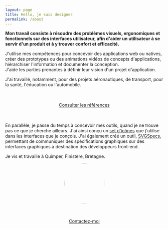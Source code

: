 ```yaml
---
layout: page
title: Hello, je suis designer 
permalink: /about
---
```


**Mon travail consiste à résoudre des problèmes visuels, ergonomiques et fonctionnels sur des interfaces utilisateur, afin d'aider un utilisateur à se servir d'un produit et à y trouver confort et efficacité.**

J'utilise mes compétences pour concevoir des applications web ou natives, créer des prototypes ou des animations vidéos de concepts d'applications, hiérarchiser l'information et documenter la conception.<br/>
J'aide les parties prenantes à définir leur vision d'un projet d'application.

J'ai travaillé, notamment, pour des projets aéronautiques, de transport, pour la santé, l'éducation ou l'automobile.

<div style="width:100%; text-align:center; margin:3rem 0;">
<a type="button" class="btn btn-outline-primary" href="/references">Consulter les références</a>
</div>

En parallèle, je passe du temps à concevoir mes outils, quand je ne trouve pas ce que je cherche ailleurs. J'ai ainsi conçu un [set d'icônes](http://platform.thomasguesnon.net/pajeweic/) que j'utilise dans les interfaces que je conçois. J'ai également créé un outil, [SVGSpecs](https://framagit.org/patjennings/svg-specifications "SVG Speccs"), permettant de communiquer des spécifications graphiques sur des interfaces graphiques à destination des développeurs front-end.

Je vis et travaille à Quimper, Finistère, Bretagne.

<img src="/assets/images/profile-pic-2020.jpg" style="width: 128px; margin: 0 auto 3rem auto; display: block; border-radius: 96px;"/>

<div style="width:100%; text-align:center; margin:3rem 0;">
<a type="button" class="btn btn-outline-primary" href="/contact" style="margin-right: 0;">Contactez-moi</a>
</div>

